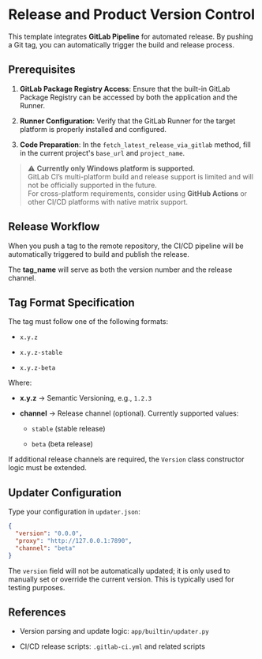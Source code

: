 # Release and Product Version Control

This template integrates **GitLab Pipeline** for automated release. By pushing a Git tag, you can automatically trigger
the build and release process.

## Prerequisites

1. **GitLab Package Registry Access**: Ensure that the built-in GitLab Package Registry can be accessed by both the
   application and the Runner.

2. **Runner Configuration**: Verify that the GitLab Runner for the target platform is properly installed and configured.

3. **Code Preparation**: In the `fetch_latest_release_via_gitlab` method, fill in the current project's `base_url` and
   `project_name`.

> ⚠️ **Currently only Windows platform is supported.**  
> GitLab CI’s multi-platform build and release support is limited and will not be officially supported in the future.  
> For cross-platform requirements, consider using **GitHub Actions** or other CI/CD platforms with native matrix
> support.

## Release Workflow

When you push a tag to the remote repository, the CI/CD pipeline will be automatically triggered to build and publish
the release.

The **tag\_name** will serve as both the version number and the release channel.

## Tag Format Specification

The tag must follow one of the following formats:

- `x.y.z`

- `x.y.z-stable`

- `x.y.z-beta`

Where:

- **x.y.z** → Semantic Versioning, e.g., `1.2.3`

- **channel** → Release channel (optional). Currently supported values:

    - `stable` (stable release)

    - `beta` (beta release)

If additional release channels are required, the `Version` class constructor logic must be extended.

## Updater Configuration

Type your configuration in `updater.json`:

```json
{
  "version": "0.0.0",
  "proxy": "http://127.0.0.1:7890",
  "channel": "beta"
}
```

The `version` field will not be automatically updated; it is only used to manually set or override the current version.
This is typically used for testing purposes.

## References

- Version parsing and update logic: `app/builtin/updater.py`

- CI/CD release scripts: `.gitlab-ci.yml` and related scripts
    
